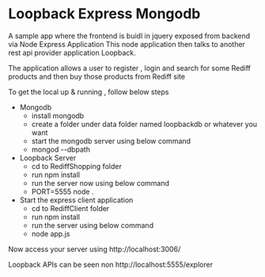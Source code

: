 Loopback Express Mongodb
========================
A sample app where the frontend is buidl in jquery exposed from backend via Node Express Application
This node application then talks to another rest api provider application Loopback.

The application allows  a user to register , login and search for some Rediff products and then buy those 
products from Rediff site

To get the local up & running , follow below steps

* Mongodb 
    - install mongodb 
    - create a folder under data folder named loopbackdb or whatever you want
    - start the mongodb server using below command
    - mongod --dbpath <path to the loopbackdb folder>
* Loopback Server
    - cd to RediffShopping folder
    - run npm install
    - run the server now using below command
    - PORT=5555 node .
* Start the express client application
    - cd to RediffClient folder
    - run npm install
    - run the server using below command
    - node app.js

Now access your server using http://localhost:3006/

Loopback APIs can be seen non http://localhost:5555/explorer 
